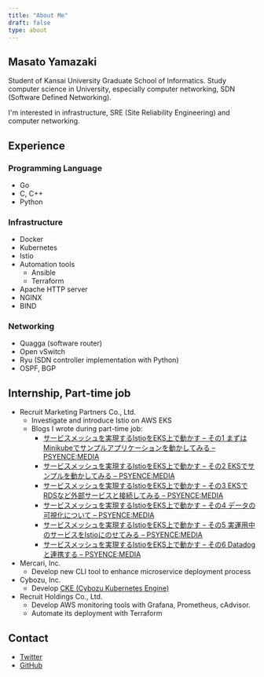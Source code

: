 ```yaml
---
title: "About Me"
draft: false
type: about
---
```


## Masato Yamazaki
Student of Kansai University Graduate School of Informatics.
Study computer science in University, especially computer networking, SDN (Software Defined Networking).

I'm interested in infrastructure, SRE (Site Reliability Engineering) and computer networking.

## Experience
### Programming Language
* Go
* C, C++
* Python

### Infrastructure
* Docker
* Kubernetes
* Istio
* Automation tools
    - Ansible
    - Terraform
* Apache HTTP server
* NGINX
* BIND

### Networking
* Quagga (software router)
* Open vSwitch
* Ryu (SDN controller implementation with Python)
* OSPF, BGP

## Internship, Part-time job
* Recruit Marketing Partners Co., Ltd.
    - Investigate and introduce Istio on AWS EKS
    - Blogs I wrote during part-time job:
        - [サービスメッシュを実現するIstioをEKS上で動かす – その1 まずはMinikubeでサンプルアプリケーションを動かしてみる – PSYENCE:MEDIA](https://tech.recruit-mp.co.jp/infrastructure/post-19169/)
        - [サービスメッシュを実現するIstioをEKS上で動かす – その2 EKSでサンプルを動かしてみる – PSYENCE:MEDIA](https://tech.recruit-mp.co.jp/infrastructure/post-19173/)
        - [サービスメッシュを実現するIstioをEKS上で動かす – その3 EKSでRDSなど外部サービスと接続してみる – PSYENCE:MEDIA](https://tech.recruit-mp.co.jp/infrastructure/post-19184/)
        - [サービスメッシュを実現するIstioをEKS上で動かす – その4 データの可視化について – PSYENCE:MEDIA](https://tech.recruit-mp.co.jp/infrastructure/post-19190/)
        - [サービスメッシュを実現するIstioをEKS上で動かす – その5 実運用中のサービスをIstioにのせてみる – PSYENCE:MEDIA](https://tech.recruit-mp.co.jp/infrastructure/post-19187/)
        - [サービスメッシュを実現するIstioをEKS上で動かす – その6 Datadogと連携する – PSYENCE:MEDIA](https://tech.recruit-mp.co.jp/infrastructure/post-19180/)
* Mercari, Inc.
    - Develop new CLI tool to enhance microservice deployment process
* Cybozu, Inc.
    - Develop [CKE (Cybozu Kubernetes Engine)](https://github.com/cybozu-go/cke)
* Recruit Holdings Co., Ltd.
    - Develop AWS monitoring tools with Grafana, Prometheus, cAdvisor.
    - Automate its deployment with Terraform

## Contact
* [Twitter](https://twitter.com/mas9612)
* [GitHub](https://github.com/mas9612)
